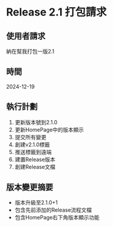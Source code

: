 # Release 2.1 打包請求

## 使用者請求
納在幫我打包一版2.1

## 時間
2024-12-19

## 執行計劃
1. 更新版本號到2.1.0
2. 更新HomePage中的版本顯示
3. 提交所有變更
4. 創建v2.1.0標籤
5. 推送標籤到遠端
6. 建置Release版本
7. 創建Release文檔

## 版本變更摘要
- 版本升級至2.1.0+1
- 包含先前添加的Release流程文檔
- 包含HomePage右下角版本顯示功能

